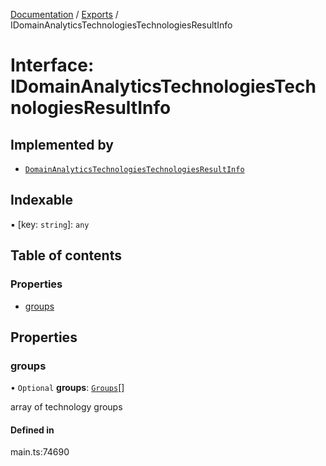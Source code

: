 [Documentation](../README.md) / [Exports](../modules.md) / IDomainAnalyticsTechnologiesTechnologiesResultInfo

# Interface: IDomainAnalyticsTechnologiesTechnologiesResultInfo

## Implemented by

- [`DomainAnalyticsTechnologiesTechnologiesResultInfo`](../classes/DomainAnalyticsTechnologiesTechnologiesResultInfo.md)

## Indexable

▪ [key: `string`]: `any`

## Table of contents

### Properties

- [groups](IDomainAnalyticsTechnologiesTechnologiesResultInfo.md#groups)

## Properties

### groups

• `Optional` **groups**: [`Groups`](../classes/Groups.md)[]

array of technology groups

#### Defined in

main.ts:74690
